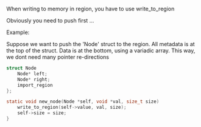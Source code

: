 When writing to memory in region, you have to use write_to_region

Obviously you need to push first ...

Example:

Suppose we want to push the 'Node' struct to the region.  All metadata is at the
top of the struct.  Data is at the bottom, using a variadic array. This way,
we dont need many pointer re-directions

```c
struct Node
	Node* left;
	Node* right;
	import_region
};

static void new_node(Node *self, void *val, size_t size)
	write_to_region(self->value, val, size);
	self->size = size;
}
```